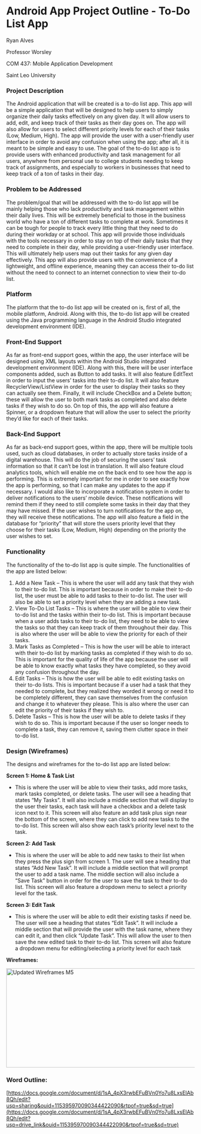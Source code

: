 # Android App Project Outline - To-Do List App
Ryan Alves

Professor Worsley

COM 437: Mobile Application Development

Saint Leo University

### Project Description

The Android application that will be created is a to-do list app. This app will be a simple application that will be designed to help users to simply organize their daily tasks effectively on any given day. It will allow users to add, edit, and keep track of their tasks as their day goes on. The app will also allow for users to select different priority levels for each of their tasks (Low, Medium, High). The app will provide the user with a user-friendly user interface in order to avoid any confusion when using the app; after all, it is meant to be simple and easy to use. The goal of the to-do list app is to provide users with enhanced productivity and task management for all users, anywhere from personal use to college students needing to keep track of assignments, and especially to workers in businesses that need to keep track of a ton of tasks in their day.

### Problem to be Addressed

The problem/goal that will be addressed with the to-do list app will be mainly helping those who lack productivity and task management within their daily lives. This will be extremely beneficial to those in the business world who have a ton of different tasks to complete at work. Sometimes it can be tough for people to track every little thing that they need to do during their workday or at school. This app will provide those individuals with the tools necessary in order to stay on top of their daily tasks that they need to complete in their day, while providing a user-friendly user interface. This will ultimately help users map out their tasks for any given day effectively. This app will also provide users with the convenience of a lightweight, and offline experience, meaning they can access their to-do list without the need to connect to an internet connection to view their to-do list.

### Platform

The platform that the to-do list app will be created on is, first of all, the mobile platform, Android. Along with this, the to-do list app will be created using the Java programming language in the Android Studio integrated development environment (IDE).

### Front-End Support

As far as front-end support goes, within the app, the user interface will be designed using XML layouts within the Android Studio integrated development environment (IDE). Along with this, there will be user interface components added, such as Button to add tasks. It will also feature EditText in order to input the users’ tasks into their to-do list. It will also feature RecyclerView/ListView in order for the user to display their tasks so they can actually see them. Finally, it will include CheckBox and a Delete button; these will allow the user to both mark tasks as completed and also delete tasks if they wish to do so. On top of this, the app will also feature a Spinner, or a dropdown feature that will allow the user to select the priority they’d like for each of their tasks.

### Back-End Support

As far as back-end support goes, within the app, there will be multiple tools used, such as cloud databases, in order to actually store tasks inside of a digital warehouse. This will do the job of securing the users’ task information so that it can’t be lost in translation. It will also feature cloud analytics tools, which will enable me on the back end to see how the app is performing. This is extremely important for me in order to see exactly how the app is performing, so that I can make any updates to the app if necessary. I would also like to incorporate a notification system in order to deliver notifications to the users’ mobile device. These notifications will remind them if they need to still complete some tasks in their day that they may have missed. If the user wishes to turn notifications for the app on, they will receive these notifications. The app will also feature a field in the database for “priority” that will store the users priority level that they choose for their tasks (Low, Medium, High) depending on the priority the user wishes to set.

### Functionality

The functionality of the to-do list app is quite simple. The functionalities of the app are listed below:

1.	Add a New Task – This is where the user will add any task that they wish to their to-do list. This is important because in order to make their to-do list, the user must be able to add tasks to their to-do list. The user will also be able to set a priority level when they are adding a new task.
2.	View To-Do List Tasks – This is where the user will be able to view their to-do list and the tasks within their to-do list. This is important because when a user adds tasks to their to-do list, they need to be able to view the tasks so that they can keep track of them throughout their day. This is also where the user will be able to view the priority for each of their tasks.
3.	Mark Tasks as Completed – This is how the user will be able to interact with their to-do list by marking tasks as completed if they wish to do so. This is important for the quality of life of the app because the user will be able to know exactly what tasks they have completed, so they avoid any confusion throughout the day.
4.	Edit Tasks – This is how the user will be able to edit existing tasks on their to-do lists. This is important because if a user had a task that they needed to complete, but they realized they worded it wrong or need it to be completely different, they can save themselves from the confusion and change it to whatever they please. This is also where the user can edit the priority of their tasks if they wish to.
5.	Delete Tasks – This is how the user will be able to delete tasks if they wish to do so. This is important because if the user so longer needs to complete a task, they can remove it, saving them clutter space in their to-do list.

### Design (Wireframes)

The designs and wireframes for the to-do list app are listed below:

**Screen 1: Home & Task List**
- This is where the user will be able to view their tasks, add more tasks, mark tasks completed, or delete tasks. The user will see a heading that states “My Tasks”. It will also include a middle section that will display to the user their tasks, each task will have a checkbox and a delete task icon next to it. This screen will also feature an add task plus sign near the bottom of the screen, where they can click to add new tasks to the to-do list. This screen will also show each task’s priority level next to the task.

**Screen 2: Add Task**
- This is where the user will be able to add new tasks to their list when they press the plus sign from screen 1. The user will see a heading that states “Add New Task”. It will include a middle section that will prompt the user to add a task name. The middle section will also include a “Save Task” button in order for the user to save the task to their to-do list. This screen will also feature a dropdown menu to select a priority level for the task.

**Screen 3: Edit Task**
- This is where the user will be able to edit their existing tasks if need be. The user will see a heading that states “Edit Task”. It will include a middle section that will provide the user with the task name, where they can edit it, and then click “Update Task”. This will allow the user to then save the new edited task to their to-do list. This screen will also feature a dropdown menu for editing/selecting a priority level for each task

**Wireframes:**

<img width="635" height="265" alt="Updated Wireframes M5" src="https://github.com/user-attachments/assets/16a1e5ca-afe7-4933-9ffe-7cf869fd3060" />

### Word Outline:

[https://docs.google.com/document/d/1sA_4pX3rwbEFuBVn0Yo7u8LxsElAb8Qh/edit?usp=sharing&ouid=115395970090344422090&rtpof=true&sd=true](https://docs.google.com/document/d/1sA_4pX3rwbEFuBVn0Yo7u8LxsElAb8Qh/edit?usp=drive_link&ouid=115395970090344422090&rtpof=true&sd=true)
